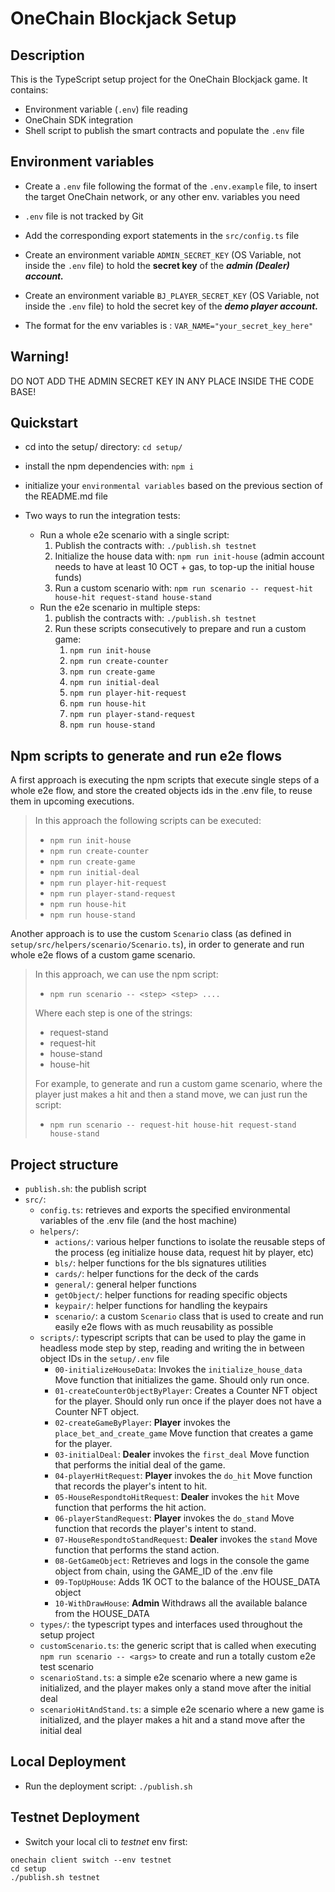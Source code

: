 # OneChain Blockjack Setup

## Description

This is the TypeScript setup project for the OneChain Blockjack game. It contains:

- Environment variable (`.env`) file reading
- OneChain SDK integration
- Shell script to publish the smart contracts and populate the `.env` file

## Environment variables

- Create a `.env` file following the format of the `.env.example` file, to insert the target OneChain network, or any other env. variables you need
- `.env` file is not tracked by Git
- Add the corresponding export statements in the `src/config.ts` file
- Create an environment variable `ADMIN_SECRET_KEY` (OS Variable, not inside the `.env` file) to hold the **secret key** of the **_admin (Dealer) account._**
- Create an environment variable `BJ_PLAYER_SECRET_KEY` (OS Variable, not inside the `.env` file) to hold the secret key of the **_demo player account._**

- The format for the env variables is : `VAR_NAME="your_secret_key_here"`

## Warning!

DO NOT ADD THE ADMIN SECRET KEY IN ANY PLACE INSIDE THE CODE BASE!

## Quickstart

- cd into the setup/ directory: `cd setup/`
- install the npm dependencies with: `npm i`
- initialize your `environmental variables` based on the previous section of the README.md file

- Two ways to run the integration tests:
  - Run a whole e2e scenario with a single script:
    1. Publish the contracts with: `./publish.sh testnet`
    2. Initialize the house data with: `npm run init-house` (admin account needs to have at least 10 OCT + gas, to top-up the initial house funds)
    3. Run a custom scenario with: `npm run scenario -- request-hit house-hit request-stand house-stand`
  - Run the e2e scenario in multiple steps:
    1. publish the contracts with: `./publish.sh testnet`
    2. Run these scripts consecutively to prepare and run a custom game:
       1. `npm run init-house`
       2. `npm run create-counter`
       3. `npm run create-game`
       4. `npm run initial-deal`
       5. `npm run player-hit-request`
       6. `npm run house-hit`
       7. `npm run player-stand-request`
       8. `npm run house-stand`

## Npm scripts to generate and run e2e flows

A first approach is executing the npm scripts that execute single steps of a whole e2e flow, and store the created objects ids in the .env file, to reuse them in upcoming executions. <br />

> In this approach the following scripts can be executed:
>
> - `npm run init-house`
> - `npm run create-counter`
> - `npm run create-game`
> - `npm run initial-deal`
> - `npm run player-hit-request`
> - `npm run player-stand-request`
> - `npm run house-hit`
> - `npm run house-stand`

Another approach is to use the custom `Scenario` class (as defined in `setup/src/helpers/scenario/Scenario.ts`), in order to generate and run whole e2e flows of a custom game scenario. <br />

> In this approach, we can use the npm script:
>
> - `npm run scenario -- <step> <step> ....`
>
> Where each step is one of the strings:
>
> - request-stand
> - request-hit
> - house-stand
> - house-hit
>
> For example, to generate and run a custom game scenario, where the player just makes a hit and then a stand move, we can just run the script:
>
> - `npm run scenario -- request-hit house-hit request-stand house-stand`

## Project structure

- `publish.sh`: the publish script
- `src/`:
  - `config.ts`: retrieves and exports the specified environmental variables of the .env file (and the host machine)
  - `helpers/`:
    - `actions/`: various helper functions to isolate the reusable steps of the process (eg initialize house data, request hit by player, etc)
    - `bls/`: helper functions for the bls signatures utilities
    - `cards/`: helper functions for the deck of the cards
    - `general/`: general helper functions
    - `getObject/`: helper functions for reading specific objects
    - `keypair/`: helper functions for handling the keypairs
    - `scenario/`: a custom `Scenario` class that is used to create and run easily e2e flows with as much reusability as possible
  - `scripts/`: typescript scripts that can be used to play the game in headless mode step by step, reading and writing the in between object IDs in the `setup/.env` file
    - `00-initializeHouseData`: Invokes the `initialize_house_data` Move function that initializes the game. Should only run once.
    - `01-createCounterObjectByPlayer`: Creates a Counter NFT object for the player. Should only run once if the player does not have a Counter NFT object.
    - `02-createGameByPlayer`: **Player** invokes the `place_bet_and_create_game` Move function that creates a game for the player.
    - `03-initialDeal`: **Dealer** invokes the `first_deal` Move function that performs the initial deal of the game.
    - `04-playerHitRequest`: **Player** invokes the `do_hit` Move function that records the player's intent to hit.
    - `05-HouseRespondtoHitRequest`: **Dealer** invokes the `hit` Move function that performs the hit action.
    - `06-playerStandRequest`: **Player** invokes the `do_stand` Move function that records the player's intent to stand.
    - `07-HouseRespondtoStandRequest`: **Dealer** invokes the `stand` Move function that performs the stand action.
    - `08-GetGameObject`: Retrieves and logs in the console the game object from chain, using the GAME_ID of the .env file
    - `09-TopUpHouse`: Adds 1K OCT to the balance of the HOUSE_DATA object
    - `10-WithDrawHouse`: **Admin** Withdraws all the available balance from the HOUSE_DATA
  - `types/`: the typescript types and interfaces used throughout the setup project
  - `customScenario.ts`: the generic script that is called when executing `npm run scenario -- <args>` to create and run a totally custom e2e test scenario
  - `scenarioStand.ts`: a simple e2e scenario where a new game is initialized, and the player makes only a stand move after the initial deal
  - `scenarioHitAndStand.ts`: a simple e2e scenario where a new game is initialized, and the player makes a hit and a stand move after the initial deal

## Local Deployment

- Run the deployment script: `./publish.sh`

## Testnet Deployment

- Switch your local cli to _testnet_ env first:

```shell
onechain client switch --env testnet
cd setup
./publish.sh testnet
```
